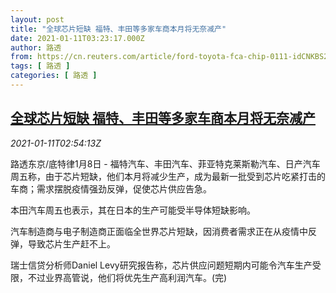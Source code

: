 ```yaml
---
layout: post
title: "全球芯片短缺 福特、丰田等多家车商本月将无奈减产"
date: 2021-01-11T03:23:17.000Z
author: 路透
from: https://cn.reuters.com/article/ford-toyota-fca-chip-0111-idCNKBS29G06I
tags: [ 路透 ]
categories: [ 路透 ]
---
```

<!--1610335397000-->
[全球芯片短缺 福特、丰田等多家车商本月将无奈减产](https://cn.reuters.com/article/ford-toyota-fca-chip-0111-idCNKBS29G06I)
------

<div>
<div><i>2021-01-11T02:54:13Z</i></div><p>路透东京/底特律1月8日 - 福特汽车、丰田汽车、菲亚特克莱斯勒汽车、日产汽车周五称，由于芯片短缺，他们本月将减少生产，成为最新一批受到芯片吃紧打击的车商；需求摆脱疫情强劲反弹，促使芯片供应告急。</p><p>本田汽车周五也表示，其在日本的生产可能受半导体短缺影响。</p><p>汽车制造商与电子制造商正面临全世界芯片短缺，因消费者需求正在从疫情中反弹，导致芯片生产赶不上。</p><p>瑞士信贷分析师Daniel Levy研究报告称，芯片供应问题短期内可能令汽车生产受限，不过业界高管说，他们将优先生产高利润汽车。(完)</p>
</div>
